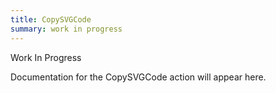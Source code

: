 ```yaml
---
title: CopySVGCode
summary: work in progress
---
```


Work In Progress

Documentation for the CopySVGCode action will appear here.